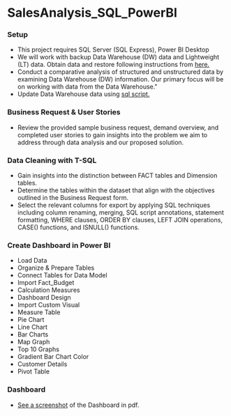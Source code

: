 # SalesAnalysis_SQL_PowerBI

### Setup
- This project requires SQL Server (SQL Express), Power BI Desktop
- We will work with backup Data Warehouse (DW) data and Lightweight (LT) data. Obtain data and restore following instructions from [here.](https://docs.microsoft.com/en-us/sql/samples/adventureworks-install-configure?view=sql-server-ver15&tabs=ssms)
- Conduct a comparative analysis of structured and unstructured data by examining Data Warehouse (DW) information. Our primary focus will be on working with data from the Data Warehouse."
- Update Data Warehouse data using [sql script.](https://github.com/techtalkcorner/SampleDemoFiles/blob/master/Database/AdventureWorks/Update_AdventureWorksDW_Data.sql)

### Business Request & User Stories
- Review the provided sample business request, demand overview, and completed user stories to gain insights into the problem we aim to address through data analysis and our proposed solution.

### Data Cleaning with T-SQL
- Gain insights into the distinction between FACT tables and Dimension tables.
- Determine the tables within the dataset that align with the objectives outlined in the Business Request form.
- Select the relevant columns for export by applying SQL techniques including column renaming, merging, SQL script annotations, statement formatting, WHERE clauses, ORDER BY clauses, LEFT JOIN operations, CASE() functions, and ISNULL() functions.

### Create Dashboard in Power BI
- Load Data
- Organize & Prepare Tables
- Connect Tables for Data Model
- Import Fact_Budget
- Calculation Measures
- Dashboard Design
- Import Custom Visual
- Measure Table
- Pie Chart
- Line Chart
- Bar Charts
- Map Graph
- Top 10 Graphs
- Gradient Bar Chart Color
- Customer Details
- Pivot Table

### Dashboard
- [See a screenshot](https://github.com/agkirici/Sales-Analysis-Power-BI-and-SQL/files/12778509/Sales.Report.pdf) of the Dashboard in pdf.

